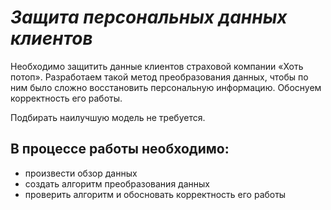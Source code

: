 # *Защита персональных данных клиентов*

Необходимо защитить данные клиентов страховой компании «Хоть потоп». Разработаем такой метод преобразования данных, чтобы по ним было сложно восстановить персональную информацию. Обоснуем корректность его работы.

Подбирать наилучшую модель не требуется.

## В процессе работы необходимо:

 - произвести обзор данных
 - создать алгоритм преобразования данных
 - проверить алгоритм и обосновать корректность его работы